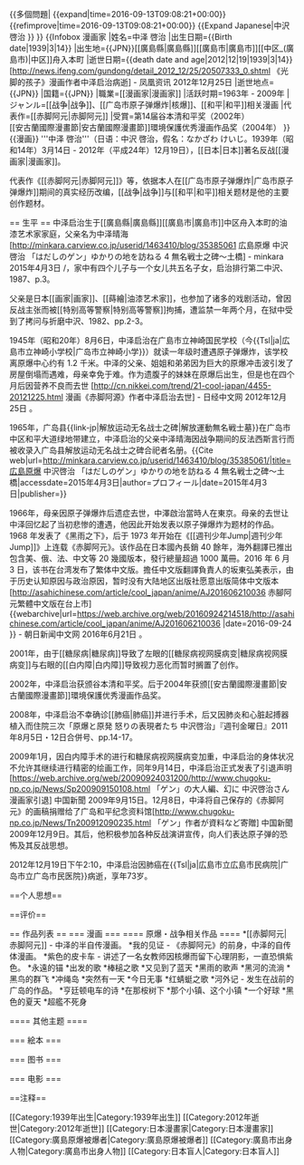 {{多個問題|
{{expand|time=2016-09-13T09:08:21+00:00}}
{{refimprove|time=2016-09-13T09:08:21+00:00}}
{{Expand Japanese|中沢啓治 }}
}}
{{Infobox 漫画家
|姓名=中泽 啓治
|出生日期={{Birth date|1939|3|14}}
|出生地={{JPN}}[[廣島縣|廣島縣]][[廣島市|廣島市]][[中区_(廣島市)|中区]]舟入本町
|逝世日期={{death date and age|2012|12|19|1939|3|14}}<ref name="fenghuang20121225"> [http://news.ifeng.com/gundong/detail_2012_12/25/20507333_0.shtml 《光脚的孩子》漫画作者中泽启治病逝] - 凤凰资讯 2012年12月25日</ref>
|逝世地点={{JPN}}
|国籍={{JPN}}
|職業=[[漫画家|漫画家]]
|活跃时期=1963年 - 2009年
|ジャンル=[[战争|战争]]、[[广岛市原子弹爆炸|核爆]]、[[和平|和平]]相关漫画
|代表作=[[赤脚阿元|赤脚阿元]]
|受賞=第14届谷本清和平奖（2002年）<br/>[[安古蘭國際漫畫節|安古蘭國際漫畫節]]環境保護优秀漫画作品奖（2004年）
}}
{{漫画}}
'''中泽 啓治'''（日语：中沢 啓治，假名：なかざわ けいじ。1939年（昭和14年）3月14日 - 2012年（平成24年）12月19日<ref name="fenghuang20121225"/>），[[日本|日本]]著名反战[[漫画家|漫画家]]。

代表作《[[赤脚阿元|赤脚阿元]]》等，依据本人在[[广岛市原子弹爆炸|广岛市原子弹爆炸]]期间的真实经历改编，[[战争|战争]]与[[和平|和平]]相关题材是他的主要创作题材。

== 生平 ==
中泽启治生于[[廣島縣|廣島縣]][[廣島市|廣島市]]中区舟入本町的油漆艺术家家庭，父亲名为中泽晴海<ref>[http://minkara.carview.co.jp/userid/1463410/blog/35385061 広島原爆 中沢啓治 「はだしのゲン」ゆかりの地を訪ねる 4 無名戦士之碑～土橋] - minkara 2015年4月3日 /</ref>，家中有四个儿子与一个女儿共五名子女，启治排行第二<ref>中沢、1987、p.3</ref>。

父亲是日本[[画家|画家]]、[[蒔繪|油漆艺术家]]，也参加了诸多的戏剧活动，曾因反战主张而被[[特别高等警察|特别高等警察]]拘捕，遭监禁一年两个月，在狱中受到了拷问与折磨<ref>中沢、1982、pp.2-3</ref>。

1945年（昭和20年）8月6日，中泽启治在广島市立神崎国民学校（今{{Tsl|ja|広島市立神崎小学校|广岛市立神崎小学}}）就读一年级时遭遇原子弹爆炸，该学校离原爆中心约有 1.2 千米。中泽的父亲、姐姐和弟弟因为巨大的原爆冲击波引发了房屋倒塌而遇难，母亲幸免于难。作为遗腹子的妹妹在原爆后出生，但是也在四个月后因营养不良而去世<ref name="nikkei20121225"> [http://cn.nikkei.com/trend/21-cool-japan/4455-20121225.html 漫画《赤脚阿源》作者中泽启治去世] - 日经中文网 2012年12月25日 </ref>。

1965年，广岛县{{link-jp|解放运动无名战士之碑|解放運動無名戦士墓}}在广岛市中区和平大道绿地带建立，中泽启治的父亲中泽晴海因战争期间的反法西斯言行而被收录入广岛县解放运动无名战士之碑合祀者名册。<ref>{{Cite web|url=http://minkara.carview.co.jp/userid/1463410/blog/35385061/|title=広島原爆 中沢啓治 「はだしのゲン」ゆかりの地を訪ねる 4 無名戦士之碑～土橋|accessdate=2015年4月3日|author=プロフィール|date=2015年4月3日|publisher=}}</ref>

1966年，母亲因原子弹爆炸后遗症去世，中澤啟治當時人在東京。母亲的去世让中泽回忆起了当初悲惨的遭遇，他因此开始发表以原子弹爆炸为题材的作品。1968 年发表了《黑雨之下》，后于 1973 年开始在《[[週刊少年Jump|週刊少年Jump]]》上连载《赤脚阿元》<ref name="nikkei20121225"/>。该作品在日本國內長銷 40 餘年，海外翻譯已推出包含美、俄、法、中文等 20 幾國版本，發行總量超過 1000 萬冊。2016 年 6 月 3 日，该书在台湾发布了繁体中文版。擔任中文版翻譯負責人的坂東弘美表示，由于历史认知原因与政治原因，暂时没有大陆地区出版社愿意出版简体中文版本 <ref> [http://asahichinese.com/article/cool_japan/anime/AJ201606210036 赤腳阿元繁體中文版在台上市] {{webarchive|url=https://web.archive.org/web/20160924214518/http://asahichinese.com/article/cool_japan/anime/AJ201606210036 |date=2016-09-24 }} - 朝日新闻中文网 2016年6月21日 </ref>。

2001年，由于[[糖尿病|糖尿病]]导致了左眼的[[糖尿病视网膜病变|糖尿病视网膜病变]]与右眼的[[白内障|白内障]]导致视力恶化而暂时搁置了创作<ref name="nikkei20121225"/>。

2002年，中泽启治获颁谷本清和平奖。后于2004年获颁[[安古蘭國際漫畫節|安古蘭國際漫畫節]]環境保護优秀漫画作品奖。

2008年，中泽启治不幸确诊[[肺癌|肺癌]]并进行手术，后又因肺炎和心脏起搏器植入而住院三次<ref name="金曜日">「原爆と原発 怒りの表現者たち 中沢啓治」『週刊金曜日』2011年8月5日・12日合併号、pp.14-17</ref>。

2009年1月，因白内障手术的进行和糖尿病视网膜病变加重，中泽启治的身体状况不允许其继续进行精密的绘画工作<ref name="金曜日" />，同年9月14日，中泽启治正式发表了引退声明<ref>[https://web.archive.org/web/20090924031200/http://www.chugoku-np.co.jp/News/Sp200909150108.html 「ゲン」の大人編、幻に 中沢啓治さん漫画家引退] 中国新聞 2009年9月15日</ref>。12月8日，中泽将自己保存的《赤脚阿元》的画稿捐赠给了广岛和平纪念资料馆<ref>[http://www.chugoku-np.co.jp/News/Tn200912090235.html 「ゲン」作者が資料など寄贈] 中国新聞 2009年12月9日</ref>。其后，他积极参加各种反战演讲宣传，向人们表达原子弹的恐怖及其反战思想<ref name="nikkei20121225"/>。

2012年12月19日下午2:10，中泽启治因肺癌在{{Tsl|ja|広島市立広島市民病院|广岛市立广岛市民医院}}病逝，享年73岁。

==个人思想==

==评价==

== 作品列表 ==
=== 漫画 ===
==== 原爆・战争相关作品 ====
*[[赤脚阿元|赤脚阿元]] - 中泽的半自传漫画。
*我的见证 - 《赤脚阿元》的前身，中泽的自传体漫画。
*紫色的皮卡车 - 讲述了一名女教师因核爆而留下心理阴影，一直恐惧紫色。
*永遠的锚
*出发的歌
*棒槌之歌
*又见到了蓝天
*黑雨的歌声
*黑河的流淌
*黑鸟的群飞
*冲绳岛
*突然有一天
*今日无事
*红蜻蜓之歌
*河外记 - 发生在战前的广岛的作品。
*亨廷顿电车的诗
*在那桉树下
*那个小镇、这个小镇
*一个好球
*黑色的夏天
*超艦不死身

==== 其他主题 ====

=== 絵本 ===

=== 图书 ===

=== 电影 ===

==注释==
<references />

[[Category:1939年出生|Category:1939年出生]]
[[Category:2012年逝世|Category:2012年逝世]]
[[Category:日本漫畫家|Category:日本漫畫家]]
[[Category:廣島原爆被爆者|Category:廣島原爆被爆者]]
[[Category:廣島市出身人物|Category:廣島市出身人物]]
[[Category:日本盲人|Category:日本盲人]]